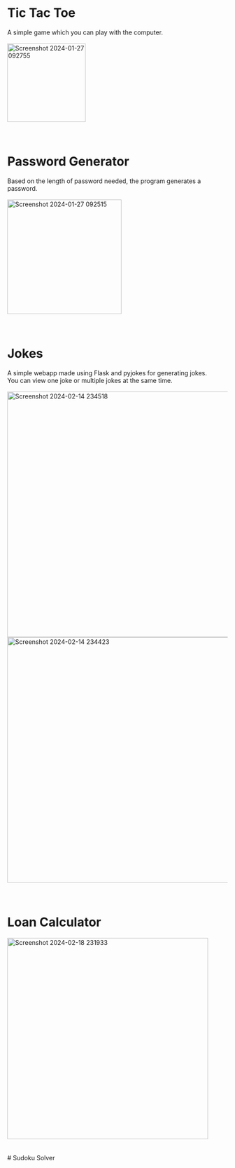 # Tic Tac Toe <br>
A simple game which you can play with the computer. <br><br>
<img width="179" alt="Screenshot 2024-01-27 092755" src="https://github.com/Bhavaneet/Python-projects/assets/130878982/ae354d2f-9f55-43b4-a398-abb903b92e4f">
<br><br><br>
# Password Generator <br>
Based on the length of password needed, the program generates a password.<br><br>
<img width="261" alt="Screenshot 2024-01-27 092515" src="https://github.com/Bhavaneet/Python-projects/assets/130878982/d71cedde-5293-4113-9055-a37cbf27f21d">
<br><br><br>
# Jokes <br>
A simple webapp made using Flask and pyjokes for generating jokes.<br>
You can view one joke or multiple jokes at the same time.<br><br>
<img width="560" alt="Screenshot 2024-02-14 234518" src="https://github.com/Bhavaneet/Python-projects/assets/130878982/264bea36-578d-46a7-8d44-bf5301329c75"> <br>
<img width="560" alt="Screenshot 2024-02-14 234423" src="https://github.com/Bhavaneet/Python-projects/assets/130878982/13c0b3b1-8abf-4933-8df6-b7b326f86819">
<br><br><br>
# Loan Calculator <br>
<img width="459" alt="Screenshot 2024-02-18 231933" src="https://github.com/Bhavaneet/Python-projects/assets/130878982/1f506b9c-11fd-410d-b6ba-855bc3b7d6af">
<br><br><br>
# Sudoku Solver 
